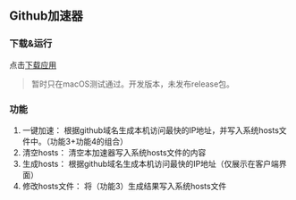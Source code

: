 ## Github加速器

### 下载&运行

点击[下载应用](https://github.com/ldzhu/github-hosts)

> 暂时只在macOS测试通过。开发版本，未发布release包。

### 功能

1. 一键加速： 根据github域名生成本机访问最快的IP地址，并写入系统hosts文件中。（功能3+功能4的组合）
2. 清空hosts： 清空本加速器写入系统hosts文件的内容
3. 生成hosts： 根据github域名生成本机访问最快的IP地址（仅展示在客户端界面）
4. 修改hosts文件： 将（功能3）生成结果写入系统hosts文件

